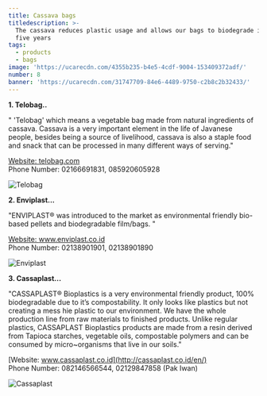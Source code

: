 ```yaml
---
title: Cassava bags
titledescription: >-
  The cassava reduces plastic usage and allows our bags to biodegrade in under
  five years
tags:
  - products
  - bags
image: 'https://ucarecdn.com/4355b235-b4e5-4cdf-9004-153409372adf/'
number: 8
banner: 'https://ucarecdn.com/31747709-84e6-4489-9750-c2b8c2b32433/'
---
```

**1. Telobag..**

" 'Telobag' which means a vegetable bag made from natural ingredients of cassava. Cassava is a very important element in the life of Javanese people, besides being a source of livelihood, cassava is also a staple food and snack that can be processed in many different ways of serving."

[Website: telobag.com](http://telobag.com/en/home/)\
Phone Number: 02166691831, 085920605928

![Telobag](https://ucarecdn.com/0cf22adc-a39c-4e73-90a3-7171d256d6a0/ "Telobag")

**2. Enviplast...**

"ENVIPLAST® was introduced to the market as environmental friendly bio-based pellets and biodegradable film/bags. "

[Website: www.enviplast.co.id
](http://enviplast.com/)\
Phone Number: 02138901901, 02138901890

![Enviplast](https://ucarecdn.com/a2c3f55c-5796-4ceb-8a4d-64e869bba6c0/ "Enviplast")

**3. Cassaplast...**

"CASSAPLAST® Bioplastics is a very environmental friendly product, 100% biodegradable due to it’s compostability. It only looks like plastics but not creating a mess hie plastic to our environment. We have the whole production line from raw materials to finished products. Unlike regular plastics, CASSAPLAST Bioplastics products are made from a resin derived from Tapioca starches, vegetable oils, compostable polymers and can be consumed by micro~organisms that live in our soils."

[Website: www.cassaplast.co.id](http://cassaplast.co.id/en/)
\
Phone Number: 082146566544, 02129847858 (Pak Iwan)

![Cassaplast](https://ucarecdn.com/a7442ee2-e2c5-4b50-84b2-d5ee33231cd7/ "Cassaplast")
